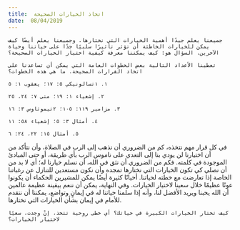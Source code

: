 ```yaml
---
title:  اتخاذ الخيارات الصحيحة
date:  08/04/2019
---
```


`جميعنا يعلم جيدًا أهمية الخيارات التي نختارها. وجميعنا يعلم أيضًا كيف يمكن للخيارات الخاطئة أن تؤثر تأثيرًا سلبيًا جدًا على حياتنا وحياة الآخرين. السؤال هو: كيف يمكننا معرفة كيفية اختيار الخيارات الصحيحة؟`

`تعطينا الأعداد التالية بعض الخطوات العامة التي يمكن أن تساعدنا على اتخاذ القرارات الصحيحة. ما هي هذه الخطوات؟`

`١. ١تسالونيكي ٥: ١٧؛ يعقوب ١: ٥`

`٢. إشعياء ١: ١٩؛ متى ٧: ٢٤، ٢٥`

`٣. مزامير ١١٩: ١٠٥؛ ٢تيموثاوس ٣: ١٦`

`٤. أمثال ٣: ٥؛ إشعياء ٥٨: ١١`

`٥. أمثال ١٥: ٢٢، ٢٤: ٦`

في كل قرار مهم نتخذه، كم من الضروري أن نذهب إلى الرب في الصلاة، وأن نتأكد من أن اختيارنا لن يودي بنا إلى التعدي على ناموس الرب بأي طريقة، أو حتى المبادئ الموجودة في كلمته. فكم من الضروري أن نثق في الله، أن نسلم خيارنا له؛ أي لا بد من أن نصلي كي تكون الخيارات التي نختارها تمجده وأن نكون مستعدين للتنازل عن رغباتنا الخاصة إذا تعارضت مع خطته لحياتنا. أحيانًا كثيرة أيضًا يمكن للمشيرين الحكماء أن يكونوا عونًا عظيمًا خلال سعينا لاختيار الخيارات. وفي النهاية، يمكن أن ننعم بيقينة عظيمة عالمين أن الله يحبنا ويريد الأفضل لنا، وأنه إذا سلمنا حياتنا له في إيمانٍ وتواضع، يمكننا أن نتقدم للأمام في إيمان بشأن الخيارات التي نختارها.

`كيف تختار الخيارات الكبيرة في حياتك؟ أي خطى روحية تتخذ، إنْ وجدت، سعيًا لاختيار الخيارات؟`